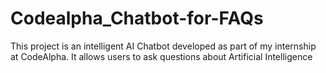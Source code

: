 # Codealpha_Chatbot-for-FAQs
This project is an intelligent AI Chatbot developed as part of my internship at CodeAlpha. It allows users to ask questions about Artificial Intelligence 
